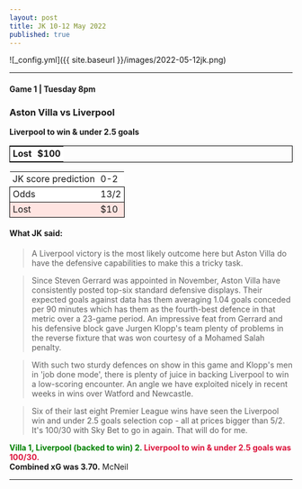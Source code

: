 ```yaml
---
layout: post
title: JK 10-12 May 2022
published: true
---
```


![_config.yml]({{ site.baseurl }}/images/2022-05-12jk.png)

<hr>
<head>
<style>
td {
    padding-right: 5px;
}
td {
    padding-left: 5px;
}
</style>
</head>

#### Game 1 | Tuesday 8pm
### Aston Villa vs Liverpool

<table style="border:1px solid black;">
  <tr style="background-color:mistyrose;>
    <td><b>JK betting angle</b></td>
    <td colspan="2"><b>Liverpool to win & under 2.5 goals</b></td>
    </tr>
  <tr style="background-color:white;>
    <td><b>Odds</b></td>
    <td><b>100/30</b></td>
    <td><b>4.33</b></td>
    </tr>
  <tr style="background-color:mistyrose;">
    <td><b>Lost</b></td>
    <td colspan="2"><b>$100</b></td>
    </tr>
</table>
<p></p>
<table>
  <tr style="background-color:white;>
    <td>Score</td>
    <td>1-2</td>
    </tr>
  <tr style="background-color:#CBFDCB;>
    <td>JK score prediction</td>
    <td>0-2</td>
    </tr>
  <tr style="background-color:white;border:1px solid black">
    <td>Odds</td>
    <td>13/2</td>
    </tr>
  <tr style="background-color:mistyrose;border:1px solid black">
    <td>Lost</td>
    <td>$10</td>
    </tr>
</table>

#### What JK said:
> A Liverpool victory is the most likely outcome here but Aston Villa do have the defensive capabilities to make this a tricky task.

> Since Steven Gerrard was appointed in November, Aston Villa have consistently posted top-six standard defensive displays. Their expected goals against data has them averaging 1.04 goals conceded per 90 minutes which has them as the fourth-best defence in that metric over a 23-game period. An impressive feat from Gerrard and his defensive block gave Jurgen Klopp's team plenty of problems in the reverse fixture that was won courtesy of a Mohamed Salah penalty.

> With such two sturdy defences on show in this game and Klopp's men in 'job done mode', there is plenty of juice in backing Liverpool to win a low-scoring encounter. An angle we have exploited nicely in recent weeks in wins over Watford and Newcastle.

> Six of their last eight Premier League wins have seen the Liverpool win and under 2.5 goals selection cop - all at prices bigger than 5/2. It's 100/30 with Sky Bet to go in again. That will do for me.

<b><font color="green">Villa 1, Liverpool (backed to win) 2. </font><font color="crimson">Liverpool to win & under 2.5 goals was 100/30.</font><br>Combined xG was 3.70.</b>
McNeil
<hr>
